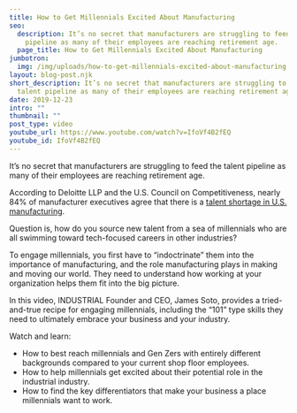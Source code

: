 ```yaml
---
title: How to Get Millennials Excited About Manufacturing
seo:
  description: It’s no secret that manufacturers are struggling to feed the talent
    pipeline as many of their employees are reaching retirement age.
  page_title: How to Get Millennials Excited About Manufacturing
jumbotron:
  img: /img/uploads/how-to-get-millennials-excited-about-manufacturing.jpg
layout: blog-post.njk
short_description: It’s no secret that manufacturers are struggling to feed the
  talent pipeline as many of their employees are reaching retirement age.
date: 2019-12-23
intro: ""
thumbnail: ""
post_type: video
youtube_url: https://www.youtube.com/watch?v=IfoVf4B2fEQ
youtube_id: IfoVf4B2fEQ
---
```

It’s no secret that manufacturers are struggling to feed the talent pipeline as many of their employees are reaching retirement age.

According to Deloitte LLP and the U.S. Council on Competitiveness, nearly 84% of manufacturer executives agree that there is a [talent shortage in U.S. manufacturing](https://www.reliableplant.com/Read/30044/manufacturing-worker-shortage).

Question is, how do you source new talent from a sea of millennials who are all swimming toward tech-focused careers in other industries?

To engage millennials, you first have to “indoctrinate” them into the importance of manufacturing, and the role manufacturing plays in making and moving our world. They need to understand how working at your organization helps them fit into the big picture.

In this video, INDUSTRIAL Founder and CEO, James Soto, provides a tried-and-true recipe for engaging millennials, including the “101” type skills they need to ultimately embrace your business and your industry.

Watch and learn:

* How to best reach millennials and Gen Zers with entirely different backgrounds compared to your current shop floor employees.
* How to help millennials get excited about their potential role in the industrial industry.
* How to find the key differentiators that make your business a place millennials want to work.